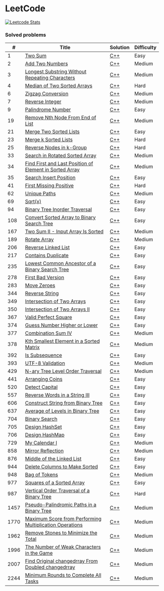 # LeetCode

[![Leetcode Stats](https://leetcard.jacoblin.cool/samba9274?ext=heatmap&animation=false&border=0&radius=15&hide=ranking)](https://leetcode.com/samba9274)

### Solved problems

|#|Title|Solution|Difficulty|
|---|---|---|---|
|1|[Two Sum](https://leetcode.com/problems/two-sum/description/)|[C++](https://github.com/samba9274/LeetCode/blob/master/1.two-sum.cpp)|Easy|
|2|[Add Two Numbers](https://leetcode.com/problems/add-two-numbers/description/)|[C++](https://github.com/samba9274/LeetCode/blob/master/2.add-two-numbers.cpp)|Medium|
|3|[Longest Substring Without Repeating Characters](https://leetcode.com/problems/longest-substring-without-repeating-characters/description/)|[C++](https://github.com/samba9274/LeetCode/blob/master/3.longest-substring-without-repeating-characters.cpp)|Medium|
|4|[Median of Two Sorted Arrays](https://leetcode.com/problems/median-of-two-sorted-arrays/description/)|[C++](https://github.com/samba9274/LeetCode/blob/master/4.median-of-two-sorted-arrays.cpp)|Hard|
|6|[Zigzag Conversion](https://leetcode.com/problems/zigzag-conversion/description/)|[C++](https://github.com/samba9274/LeetCode/blob/master/6.zigzag-conversion.cpp)|Medium|
|7|[Reverse Integer](https://leetcode.com/problems/reverse-integer/description/)|[C++](https://github.com/samba9274/LeetCode/blob/master/7.reverse-integer.cpp)|Medium|
|9|[Palindrome Number](https://leetcode.com/problems/palindrome-number/description/)|[C++](https://github.com/samba9274/LeetCode/blob/master/9.palindrome-number.cpp)|Easy|
|19|[Remove Nth Node From End of List](https://leetcode.com/problems/remove-nth-node-from-end-of-list/description/)|[C++](https://github.com/samba9274/LeetCode/blob/master/19.remove-nth-node-from-end-of-list.cpp)|Medium|
|21|[Merge Two Sorted Lists](https://leetcode.com/problems/merge-two-sorted-lists/description/)|[C++](https://github.com/samba9274/LeetCode/blob/master/21.merge-two-sorted-lists.cpp)|Easy|
|23|[Merge k Sorted Lists](https://leetcode.com/problems/merge-k-sorted-lists/description/)|[C++](https://github.com/samba9274/LeetCode/blob/master/23.merge-k-sorted-lists.cpp)|Hard|
|25|[Reverse Nodes in k-Group](https://leetcode.com/problems/reverse-nodes-in-k-group/description/)|[C++](https://github.com/samba9274/LeetCode/blob/master/25.reverse-nodes-in-k-group.cpp)|Hard|
|33|[Search in Rotated Sorted Array](https://leetcode.com/problems/search-in-rotated-sorted-array/description/)|[C++](https://github.com/samba9274/LeetCode/blob/master/33.search-in-rotated-sorted-array.cpp)|Medium|
|34|[Find First and Last Position of Element in Sorted Array](https://leetcode.com/problems/find-first-and-last-position-of-element-in-sorted-array/description/)|[C++](https://github.com/samba9274/LeetCode/blob/master/34.find-first-and-last-position-of-element-in-sorted-array.cpp)|Medium|
|35|[Search Insert Position](https://leetcode.com/problems/search-insert-position/description/)|[C++](https://github.com/samba9274/LeetCode/blob/master/35.search-insert-position.cpp)|Easy|
|41|[First Missing Positive](https://leetcode.com/problems/first-missing-positive/description/)|[C++](https://github.com/samba9274/LeetCode/blob/master/41.first-missing-positive.cpp)|Hard|
|62|[Unique Paths](https://leetcode.com/problems/unique-paths/description/)|[C++](https://github.com/samba9274/LeetCode/blob/master/62.unique-paths.cpp)|Medium|
|69|[Sqrt(x)](https://leetcode.com/problems/sqrtx/description/)|[C++](https://github.com/samba9274/LeetCode/blob/master/69.sqrt-x.cpp)|Easy|
|94|[Binary Tree Inorder Traversal](https://leetcode.com/problems/binary-tree-inorder-traversal/description/)|[C++](https://github.com/samba9274/LeetCode/blob/master/94.binary-tree-inorder-traversal.cpp)|Easy|
|108|[Convert Sorted Array to Binary Search Tree](https://leetcode.com/problems/convert-sorted-array-to-binary-search-tree/description/)|[C++](https://github.com/samba9274/LeetCode/blob/master/108.convert-sorted-array-to-binary-search-tree.cpp)|Easy|
|167|[Two Sum II - Input Array Is Sorted](https://leetcode.com/problems/two-sum-ii-input-array-is-sorted/description/)|[C++](https://github.com/samba9274/LeetCode/blob/master/167.two-sum-ii-input-array-is-sorted.cpp)|Medium|
|189|[Rotate Array](https://leetcode.com/problems/rotate-array/description/)|[C++](https://github.com/samba9274/LeetCode/blob/master/189.rotate-array.cpp)|Medium|
|206|[Reverse Linked List](https://leetcode.com/problems/reverse-linked-list/description/)|[C++](https://github.com/samba9274/LeetCode/blob/master/206.reverse-linked-list.cpp)|Easy|
|217|[Contains Duplicate](https://leetcode.com/problems/contains-duplicate/description/)|[C++](https://github.com/samba9274/LeetCode/blob/master/217.contains-duplicate.cpp)|Easy|
|235|[Lowest Common Ancestor of a Binary Search Tree](https://leetcode.com/problems/lowest-common-ancestor-of-a-binary-search-tree/description/)|[C++](https://github.com/samba9274/LeetCode/blob/master/235.lowest-common-ancestor-of-a-binary-search-tree.cpp)|Easy|
|278|[First Bad Version](https://leetcode.com/problems/first-bad-version/description/)|[C++](https://github.com/samba9274/LeetCode/blob/master/278.first-bad-version.cpp)|Easy|
|283|[Move Zeroes](https://leetcode.com/problems/move-zeroes/description/)|[C++](https://github.com/samba9274/LeetCode/blob/master/283.move-zeroes.cpp)|Easy|
|344|[Reverse String](https://leetcode.com/problems/reverse-string/description/)|[C++](https://github.com/samba9274/LeetCode/blob/master/344.reverse-string.cpp)|Easy|
|349|[Intersection of Two Arrays](https://leetcode.com/problems/intersection-of-two-arrays/description/)|[C++](https://github.com/samba9274/LeetCode/blob/master/349.intersection-of-two-arrays.cpp)|Easy|
|350|[Intersection of Two Arrays II](https://leetcode.com/problems/intersection-of-two-arrays-ii/description/)|[C++](https://github.com/samba9274/LeetCode/blob/master/350.intersection-of-two-arrays-ii.cpp)|Easy|
|367|[Valid Perfect Square](https://leetcode.com/problems/valid-perfect-square/description/)|[C++](https://github.com/samba9274/LeetCode/blob/master/367.valid-perfect-square.cpp)|Easy|
|374|[Guess Number Higher or Lower](https://leetcode.com/problems/guess-number-higher-or-lower/description/)|[C++](https://github.com/samba9274/LeetCode/blob/master/374.guess-number-higher-or-lower.cpp)|Easy|
|377|[Combination Sum IV](https://leetcode.com/problems/combination-sum-iv/description/)|[C++](https://github.com/samba9274/LeetCode/blob/master/377.combination-sum-iv.cpp)|Medium|
|378|[Kth Smallest Element in a Sorted Matrix](https://leetcode.com/problems/kth-smallest-element-in-a-sorted-matrix/description/)|[C++](https://github.com/samba9274/LeetCode/blob/master/378.kth-smallest-element-in-a-sorted-matrix.cpp)|Medium|
|392|[Is Subsequence](https://leetcode.com/problems/is-subsequence/description/)|[C++](https://github.com/samba9274/LeetCode/blob/master/392.is-subsequence.cpp)|Easy|
|393|[UTF-8 Validation](https://leetcode.com/problems/utf-8-validation/description/)|[C++](https://github.com/samba9274/LeetCode/blob/master/393.utf-8-validation.cpp)|Medium|
|429|[N-ary Tree Level Order Traversal](https://leetcode.com/problems/n-ary-tree-level-order-traversal/description/)|[C++](https://github.com/samba9274/LeetCode/blob/master/429.n-ary-tree-level-order-traversal.cpp)|Medium|
|441|[Arranging Coins](https://leetcode.com/problems/arranging-coins/description/)|[C++](https://github.com/samba9274/LeetCode/blob/master/441.arranging-coins.cpp)|Easy|
|520|[Detect Capital](https://leetcode.com/problems/detect-capital/description/)|[C++](https://github.com/samba9274/LeetCode/blob/master/520.detect-capital.cpp)|Easy|
|557|[Reverse Words in a String III](https://leetcode.com/problems/reverse-words-in-a-string-iii/description/)|[C++](https://github.com/samba9274/LeetCode/blob/master/557.reverse-words-in-a-string-iii.cpp)|Easy|
|606|[Construct String from Binary Tree](https://leetcode.com/problems/construct-string-from-binary-tree/description/)|[C++](https://github.com/samba9274/LeetCode/blob/master/606.construct-string-from-binary-tree.cpp)|Easy|
|637|[Average of Levels in Binary Tree](https://leetcode.com/problems/average-of-levels-in-binary-tree/description/)|[C++](https://github.com/samba9274/LeetCode/blob/master/637.average-of-levels-in-binary-tree.cpp)|Easy|
|704|[Binary Search](https://leetcode.com/problems/binary-search/description/)|[C++](https://github.com/samba9274/LeetCode/blob/master/704.binary-search.cpp)|Easy|
|705|[Design HashSet](https://leetcode.com/problems/design-hashset/description/)|[C++](https://github.com/samba9274/LeetCode/blob/master/705.design-hash-set.cpp)|Easy|
|706|[Design HashMap](https://leetcode.com/problems/design-hashmap/description/)|[C++](https://github.com/samba9274/LeetCode/blob/master/706.design-hash-map.cpp)|Easy|
|729|[My Calendar I](https://leetcode.com/problems/my-calendar-i/description/)|[C++](https://github.com/samba9274/LeetCode/blob/master/729.my-calendar-i.cpp)|Medium|
|858|[Mirror Reflection](https://leetcode.com/problems/mirror-reflection/description/)|[C++](https://github.com/samba9274/LeetCode/blob/master/858.mirror-reflection.cpp)|Medium|
|876|[Middle of the Linked List](https://leetcode.com/problems/middle-of-the-linked-list/description/)|[C++](https://github.com/samba9274/LeetCode/blob/master/876.middle-of-the-linked-list.cpp)|Easy|
|944|[Delete Columns to Make Sorted](https://leetcode.com/problems/delete-columns-to-make-sorted/description/)|[C++](https://github.com/samba9274/LeetCode/blob/master/944.delete-columns-to-make-sorted.cpp)|Easy|
|948|[Bag of Tokens](https://leetcode.com/problems/bag-of-tokens/description/)|[C++](https://github.com/samba9274/LeetCode/blob/master/948.bag-of-tokens.cpp)|Medium|
|977|[Squares of a Sorted Array](https://leetcode.com/problems/squares-of-a-sorted-array/description/)|[C++](https://github.com/samba9274/LeetCode/blob/master/977.squares-of-a-sorted-array.cpp)|Easy|
|987|[Vertical Order Traversal of a Binary Tree](https://leetcode.com/problems/vertical-order-traversal-of-a-binary-tree/description/)|[C++](https://github.com/samba9274/LeetCode/blob/master/987.vertical-order-traversal-of-a-binary-tree.cpp)|Hard|
|1457|[Pseudo-Palindromic Paths in a Binary Tree](https://leetcode.com/problems/pseudo-palindromic-paths-in-a-binary-tree/description/)|[C++](https://github.com/samba9274/LeetCode/blob/master/1457.pseudo-palindromic-paths-in-a-binary-tree.cpp)|Medium|
|1770|[Maximum Score from Performing Multiplication Operations](https://leetcode.com/problems/maximum-score-from-performing-multiplication-operations/description/)|[C++](https://github.com/samba9274/LeetCode/blob/master/1770.maximum-score-from-performing-multiplication-operations.cpp)|Medium|
|1962|[Remove Stones to Minimize the Total](https://leetcode.com/problems/remove-stones-to-minimize-the-total/description/)|[C++](https://github.com/samba9274/LeetCode/blob/master/1962.remove-stones-to-minimize-the-total.cpp)|Medium|
|1996|[The Number of Weak Characters in the Game](https://leetcode.com/problems/the-number-of-weak-characters-in-the-game/description/)|[C++](https://github.com/samba9274/LeetCode/blob/master/1996.the-number-of-weak-characters-in-the-game.cpp)|Medium|
|2007|[Find Original changedrray From Doubled changedrray](https://leetcode.com/problems/find-original-array-from-doubled-array/description/)|[C++](https://github.com/samba9274/LeetCode/blob/master/2007.find-original-array-from-doubled-array.cpp)|Medium|
|2244|[Minimum Rounds to Complete All Tasks](https://leetcode.com/problems/minimum-rounds-to-complete-all-tasks/description/)|[C++](https://github.com/samba9274/LeetCode/blob/master/2244.minimum-rounds-to-complete-all-tasks.cpp)|Medium|
